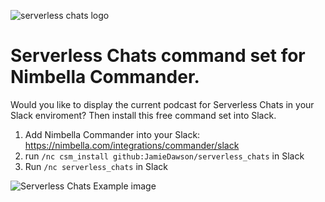![serverless chats logo](https://user-images.githubusercontent.com/16840579/94647443-4ecf4d00-02a5-11eb-8cbc-d700bfa1139f.png)

# Serverless Chats command set for Nimbella Commander.

Would you like to display the current podcast for Serverless Chats in your Slack enviroment?
Then install this free command set into Slack.

1. Add Nimbella Commander into your Slack: https://nimbella.com/integrations/commander/slack
2. run `/nc csm_install github:JamieDawson/serverless_chats` in Slack
3. Run `/nc serverless_chats` in Slack


![Serverless Chats Example image](https://user-images.githubusercontent.com/16840579/94748813-0e201400-0337-11eb-8b01-a2710274f7b5.png)



